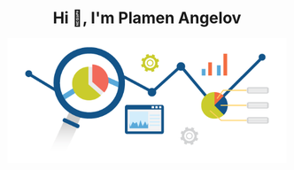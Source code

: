 <h1 align="center">Hi 👋, I'm Plamen Angelov</h1>
<p align="center">
<img align="center" src="https://github.com/PmnAngelov/pmnangelov/blob/main/img/analytics.png" />
</p>


